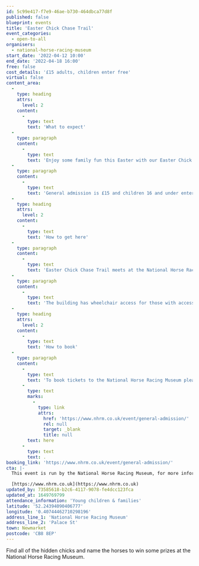 ```yaml
---
id: 5c99e417-f7e9-46ae-b730-464dbca77d8f
published: false
blueprint: events
title: 'Easter Chick Chase Trail'
event_categories:
  - open-to-all
organisers:
  - national-horse-racing-museum
start_date: '2022-04-12 10:00'
end_date: '2022-04-18 16:00'
free: false
cost_details: '£15 adults, children enter free'
virtual: false
content_area:
  -
    type: heading
    attrs:
      level: 2
    content:
      -
        type: text
        text: 'What to expect'
  -
    type: paragraph
    content:
      -
        type: text
        text: 'Enjoy some family fun this Easter with our Easter Chick Chase Trail! Explore the museum galleries, find the 10 hidden chicks and spell the name of a racehorse to win a prize! Included in the cost of general admission, runs Tuesday 12th - Monday 18th April'
  -
    type: paragraph
    content:
      -
        type: text
        text: 'General admission is £15 and children 16 and under enter free.'
  -
    type: heading
    attrs:
      level: 2
    content:
      -
        type: text
        text: 'How to get here'
  -
    type: paragraph
    content:
      -
        type: text
        text: 'Easter Chick Chase Trail meets at the National Horse Racing Museum, Palace Street, Newmarket, CB8 8EP.'
  -
    type: paragraph
    content:
      -
        type: text
        text: 'The building has wheelchair access for those with accessibility needs.'
  -
    type: heading
    attrs:
      level: 2
    content:
      -
        type: text
        text: 'How to book'
  -
    type: paragraph
    content:
      -
        type: text
        text: 'To book tickets to the National Horse Racing Museum please visit this link '
      -
        type: text
        marks:
          -
            type: link
            attrs:
              href: 'https://www.nhrm.co.uk/event/general-admission/'
              rel: null
              target: _blank
              title: null
        text: here
      -
        type: text
        text: .
booking_link: 'https://www.nhrm.co.uk/event/general-admission/'
cta: |-
  This event is run by the National Horse Racing Museum, for more information please get in touch via:

  [https://www.nhrm.co.uk](https://www.nhrm.co.uk)
updated_by: 73585618-b2c6-4117-9078-fe4dcc123fca
updated_at: 1649769799
attendance_information: 'Young children & families'
latitude: '52.24394090406777'
longitude: '0.40744462710298196'
address_line_1: 'National Horse Racing Museum'
address_line_2: 'Palace St'
town: Newmarket
postcode: 'CB8 8EP'
---
```

Find all of the hidden chicks and name the horses to win some prizes at the National Horse Racing Museum.